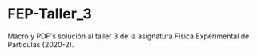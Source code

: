 # FEP-Taller_3
Macro y PDF's solución al taller 3 de la asignatura Física Experimental de Partículas (2020-2).
